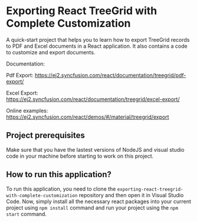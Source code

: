 # Exporting React TreeGrid with Complete Customization

A quick-start project that helps you to learn how to export TreeGrid records to PDF and Excel documents in a React application. It also contains a code to customize and export documents.

Documentation:

Pdf Export: https://ej2.syncfusion.com/react/documentation/treegrid/pdf-export/

Excel Export: https://ej2.syncfusion.com/react/documentation/treegrid/excel-export/

Online examples: https://ej2.syncfusion.com/react/demos/#/material/treegrid/export

## Project prerequisites

Make sure that you have the lastest versions of NodeJS and visual studio code in your machine before starting to work on this project.

## How to run this application?

To run this application, you need to clone the `exporting-react-treegrid-with-complete-customization` repository and then open it in Visual Studio Code. Now, simply install all the necessary react packages into your current project using `npm install` command and run your project using the `npm start` command.
